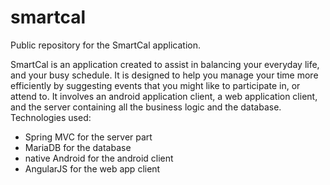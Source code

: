 smartcal
========

Public repository for the SmartCal application.

SmartCal is an application created to assist in balancing your everyday life, and your busy schedule. It is designed to help you manage your time more efficiently by suggesting events that you might like to participate in, or attend to. It involves an android application client, a web application client, and the server containing all the business logic and the database.
Technologies used:
  - Spring MVC for the server part
  - MariaDB for the database
  - native Android for the android client
  - AngularJS for the web app client
